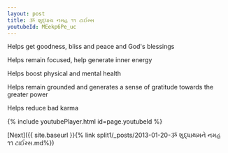 ```yaml
---
layout: post
title: ૐ શુદ્ધાય નમહ ૧૧ ટાઈમ્સ
youtubeId: MEekp6Pe_uc
---
```

 
 
Helps get goodness, bliss and peace and God's blessings
 
Helps remain focused, help generate inner energy 
 
Helps boost physical and mental health 
 
Helps remain grounded and generates a sense of gratitude towards the greater power 
 
Helps reduce bad karma
 
 
 
 


{% include youtubePlayer.html id=page.youtubeId %}
 
[Next]({{ site.baseurl }}{% link  split1/_posts/2013-01-20-ૐ શુદ્ધાથમને નમહ ૧૧ ટાઈમ્સ.md%})
 
